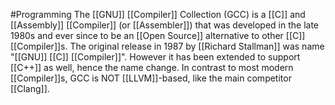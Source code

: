 #Programming 
The [[GNU]] [[Compiler]] Collection (GCC) is a [[C]] and [[Assembly]] [[Compiler]] (or [[Assembler]]) that was developed in the late 1980s and ever since to be an [[Open Source]] alternative to other [[C]] [[Compiler]]s. The original release in 1987 by [[Richard Stallman]] was name "[[GNU]] [[C]] [[Compiler]]". However it has been extended to support [[C++]] as well, hence the name change.
In contrast to most modern [[Compiler]]s, GCC is NOT [[LLVM]]-based, like the main competitor [[Clang]].